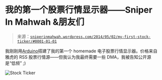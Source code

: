<!--yml

分类：未分类

日期：2024-05-18 14:21:30

-->

# 我的第一个股票行情显示器——Sniper In Mahwah &朋友们

> 来源：[`sniperinmahwah.wordpress.com/2014/05/02/my-first-stock-ticker/#0001-01-01`](https://sniperinmahwah.wordpress.com/2014/05/02/my-first-stock-ticker/#0001-01-01)

我刚刚用[Arduino](http://arduino.cc)搭建了我的第一个 homemade 电子股票行情显示器。价格来自雅虎的 RSS 股票行情源——但我认为我最终需要一些 DMA，我被告知公开源是“低频” ;)

![Stock Ticker](https://sniperinmahwah.wordpress.com/wp-content/uploads/2014/05/8iz97.gif)
